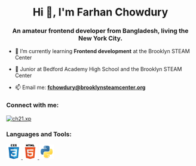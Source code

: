 <h1 align="center">Hi 👋, I'm Farhan Chowdury</h1>
<h3 align="center">An amateur frontend developer from Bangladesh, living the New York City.</h3>

- 🌱 I’m currently learning **Frontend development** at the Brooklyn STEAM Center

- 🏫 Junior at Bedford Academy High School and the Brooklyn STEAM Center

- 📫 Email me: **fchowdury@brooklynsteamcenter.org**

<h3 align="left">Connect with me:</h3>
<p align="left">
<a href="https://instagram.com/ch21.xp" target="blank"><img align="center" src="https://raw.githubusercontent.com/rahuldkjain/github-profile-readme-generator/master/src/images/icons/Social/instagram.svg" alt="ch21.xp" height="30" width="40" /></a>
</p>

<h3 align="left">Languages and Tools:</h3>
<p align="left"> <a href="https://www.w3schools.com/css/" target="_blank" rel="noreferrer"> <img src="https://raw.githubusercontent.com/devicons/devicon/master/icons/css3/css3-original-wordmark.svg" alt="css3" width="40" height="40"/> </a> <a href="https://www.w3.org/html/" target="_blank" rel="noreferrer"> <img src="https://raw.githubusercontent.com/devicons/devicon/master/icons/html5/html5-original-wordmark.svg" alt="html5" width="40" height="40"/> </a> <a href="https://www.python.org" target="_blank" rel="noreferrer"> <img src="https://raw.githubusercontent.com/devicons/devicon/master/icons/python/python-original.svg" alt="python" width="40" height="40"/> </a> </p>
